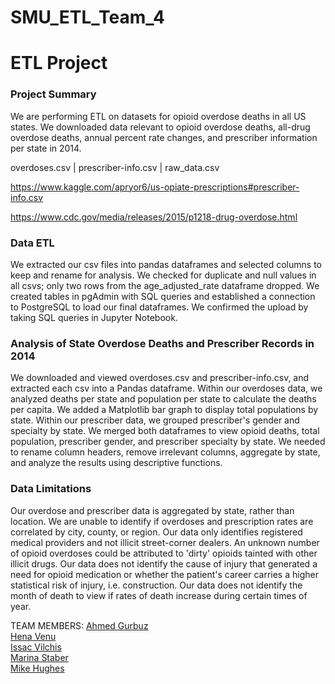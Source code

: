 # SMU_ETL_Team_4
# ETL Project

### Project Summary
We are performing ETL on datasets for opioid overdose deaths in all US states. We downloaded data relevant to opioid overdose deaths, all-drug overdose deaths, annual percent rate changes, and prescriber information per state in 2014. 

overdoses.csv | prescriber-info.csv | raw_data.csv

https://www.kaggle.com/apryor6/us-opiate-prescriptions#prescriber-info.csv

https://www.cdc.gov/media/releases/2015/p1218-drug-overdose.html

### Data ETL
We extracted our csv files into pandas dataframes and selected columns to keep and rename for analysis. We checked for duplicate and null values in all csvs; only two rows from the age_adjusted_rate dataframe dropped. We created tables in pgAdmin with SQL queries and established a connection to PostgreSQL to load our final dataframes. We confirmed the upload by taking SQL queries in Jupyter Notebook. 

### Analysis of State Overdose Deaths and Prescriber Records in 2014 
We downloaded and viewed overdoses.csv and prescriber-info.csv, and extracted each csv into a Pandas dataframe. Within our overdoses data, we analyzed deaths per state and population per state to calculate the deaths per capita. We added a Matplotlib bar graph to display total populations by state. Within our prescriber data, we grouped prescriber's gender and specialty by state. We merged both dataframes to view opioid deaths, total population, prescriber gender, and prescriber specialty by state. We needed to rename column headers, remove irrelevant columns, aggregate by state, and analyze the results using descriptive functions. 

### Data Limitations
Our overdose and prescriber data is aggregated by state, rather than location. We are unable to identify if overdoses and prescription rates are correlated by city, county, or region. 
Our data only identifies registered medical providers and not illicit street-corner dealers. An unknown number of opioid overdoses could be attributed to 'dirty' opioids tainted with other illicit drugs. 
Our data does not identify the cause of injury that generated a need for opioid medication or whether the patient's career carries a higher statistical risk of injury, i.e. construction. 
Our data does not identify the month of death to view if rates of death increase during certain times of year. 

TEAM MEMBERS:
[Ahmed Gurbuz](https://github.com/ahmedgurbuz "Ahmed Gurbuz") </br>
[Hena Venu](https://github.com/ "Hena Venu") </br>
[Issac Vilchis](https://github.com/Issac-Vilchis "Issac Vilchis") </br>
[Marina Staber](https://github.com/stabm "Marina Staber") </br>
[Mike Hughes](https://github.com/brokerace "Mike Hughes") 
